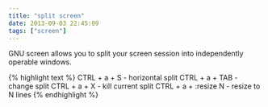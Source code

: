 ```yaml
---
title: "split screen"
date: 2013-09-03 22:45:09
tags: ["screen"]
---
```


<p>
GNU screen allows you to split your screen session into independently operable windows.

{% highlight text %}
CTRL + a + S                - horizontal split
CTRL + a + TAB              - change split
CTRL + a + X                - kill current split
CTRL + a + :resize N        - resize to N lines
{% endhighlight %}
</p>
